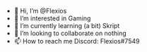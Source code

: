 - 👋 Hi, I’m @Flexios
- 👀 I’m interested in Gaming
- 🌱 I’m currently learning (a bit) Skript
- 💞️ I’m looking to collaborate on nothing
- 📫 How to reach me Discord: Flexios#7549

<!---
Flexios/Flexios is a ✨ special ✨ repository because its `README.md` (this file) appears on your GitHub profile.
You can click the Preview link to take a look at your changes.
--->
